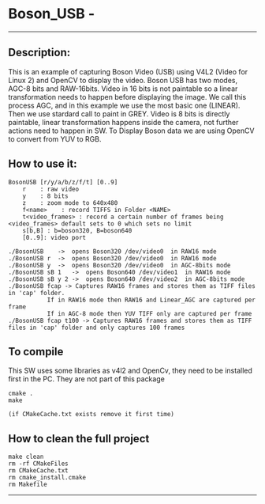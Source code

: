 # Boson_USB - 
-----------------------------
## Description:

This is an example of capturing Boson Video (USB) using V4L2 (Video for Linux 2)
and OpenCV to display the video. Boson USB has two modes, AGC-8 bits and
RAW-16bits.
Video in 16 bits is not paintable so a linear transformation needs to happen
before displaying the image. We call this process AGC, and in this example we
use the most basic one (LINEAR). Then we use stardard call to paint in GREY.
Video is 8 bits is directly paintable, linear transformation happens inside the
 camera, not further actions need to happen in SW.
To Display Boson data we are using OpenCV to convert from YUV to RGB.

## How to use it:
```
BosonUSB [r/y/a/b/z/f/t] [0..9] 
	r    : raw video
	y    : 8 bits
	z    : zoom mode to 640x480
	f<name>    : record TIFFS in Folder <NAME>
	t<video_frames> : record a certain number of frames being <video_frames> default sets to 0 which sets no limit
	s[b,B] : b=boson320, B=boson640   
	[0..9]: video port

./BosonUSB    ->  opens Boson320 /dev/video0  in RAW16 mode
./BosonUSB r  ->  opens Boson320 /dev/video0  in RAW16 mode
./BosonUSB y  ->  opens Boson320 /dev/video0  in AGC-8bits mode
./BosonUSB sB 1   ->  opens Boson640 /dev/video1  in RAW16 mode
./BosonUSB sB y 2 ->  opens Boson640 /dev/video2  in AGC-8bits mode
./BosonUSB fcap -> Captures RAW16 frames and stores them as TIFF files in 'cap' folder.
		   If in RAW16 mode then RAW16 and Linear_AGC are captured per frame
		   If in AGC-8 mode then YUV TIFF only are captured per frame
./BosonUSB fcap t100 -> Captures RAW16 frames and stores them as TIFF files in 'cap' folder and only captures 100 frames
```

## To compile

This SW uses some libraries as v4l2 and OpenCv, they need to be installed first in the PC.
They are not part of this package
```
cmake .
make

(if CMakeCache.txt exists remove it first time)
```

## How to clean the full project
```
make clean
rm -rf CMakeFiles
rm CMakeCache.txt
rm cmake_install.cmake
rm Makefile
```
-----------------------------